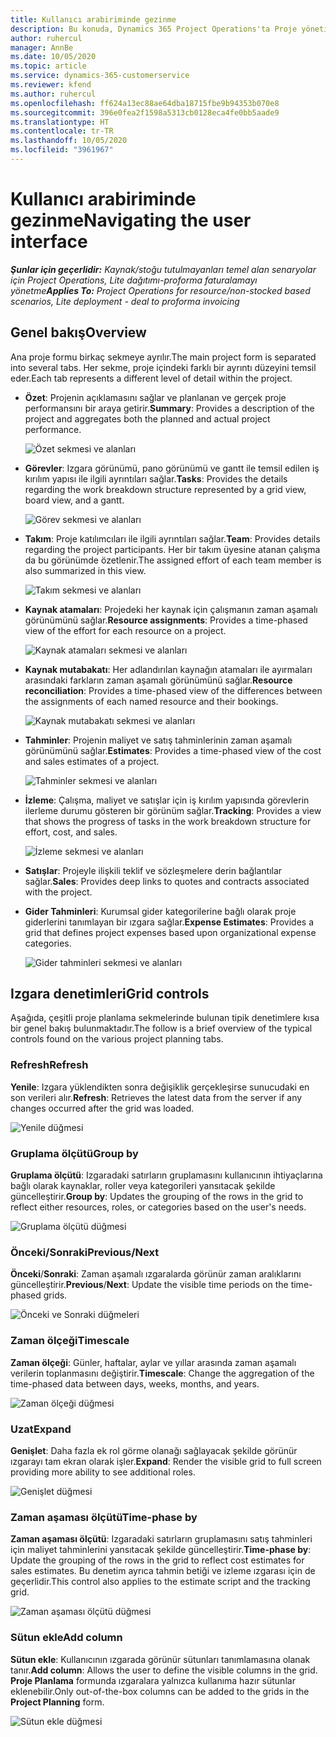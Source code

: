 ```yaml
---
title: Kullanıcı arabiriminde gezinme
description: Bu konuda, Dynamics 365 Project Operations'ta Proje yönetimi hakkında bilgiler sağlanmaktadır.
author: ruhercul
manager: AnnBe
ms.date: 10/05/2020
ms.topic: article
ms.service: dynamics-365-customerservice
ms.reviewer: kfend
ms.author: ruhercul
ms.openlocfilehash: ff624a13ec88ae64dba18715fbe9b94353b070e8
ms.sourcegitcommit: 396e0fea2f1598a5313cb0128eca4fe0bb5aade9
ms.translationtype: HT
ms.contentlocale: tr-TR
ms.lasthandoff: 10/05/2020
ms.locfileid: "3961967"
---
```

# <a name="navigating-the-user-interface"></a><span data-ttu-id="ad023-103">Kullanıcı arabiriminde gezinme</span><span class="sxs-lookup"><span data-stu-id="ad023-103">Navigating the user interface</span></span>

<span data-ttu-id="ad023-104">_**Şunlar için geçerlidir:** Kaynak/stoğu tutulmayanları temel alan senaryolar için Project Operations, Lite dağıtımı-proforma faturalamayı yönetme_</span><span class="sxs-lookup"><span data-stu-id="ad023-104">_**Applies To:** Project Operations for resource/non-stocked based scenarios, Lite deployment - deal to proforma invoicing_</span></span>

## <a name="overview"></a><span data-ttu-id="ad023-105">Genel bakış</span><span class="sxs-lookup"><span data-stu-id="ad023-105">Overview</span></span>

<span data-ttu-id="ad023-106">Ana proje formu birkaç sekmeye ayrılır.</span><span class="sxs-lookup"><span data-stu-id="ad023-106">The main project form is separated into several tabs.</span></span> <span data-ttu-id="ad023-107">Her sekme, proje içindeki farklı bir ayrıntı düzeyini temsil eder.</span><span class="sxs-lookup"><span data-stu-id="ad023-107">Each tab represents a different level of detail within the project.</span></span>

- <span data-ttu-id="ad023-108">**Özet**: Projenin açıklamasını sağlar ve planlanan ve gerçek proje performansını bir araya getirir.</span><span class="sxs-lookup"><span data-stu-id="ad023-108">**Summary**: Provides a description of the project and aggregates both the planned and actual project performance.</span></span>

    ![Özet sekmesi ve alanları](media/navigation7.png)

- <span data-ttu-id="ad023-110">**Görevler**: Izgara görünümü, pano görünümü ve gantt ile temsil edilen iş kırılım yapısı ile ilgili ayrıntıları sağlar.</span><span class="sxs-lookup"><span data-stu-id="ad023-110">**Tasks**: Provides the details regarding the work breakdown structure represented by a grid view, board view, and a gantt.</span></span>

    ![Görev sekmesi ve alanları](media/navigation8.png)

- <span data-ttu-id="ad023-112">**Takım**: Proje katılımcıları ile ilgili ayrıntıları sağlar.</span><span class="sxs-lookup"><span data-stu-id="ad023-112">**Team**: Provides details regarding the project participants.</span></span> <span data-ttu-id="ad023-113">Her bir takım üyesine atanan çalışma da bu görünümde özetlenir.</span><span class="sxs-lookup"><span data-stu-id="ad023-113">The assigned effort of each team member is also summarized in this view.</span></span>

    ![Takım sekmesi ve alanları](media/navigation9.png)

- <span data-ttu-id="ad023-115">**Kaynak atamaları**: Projedeki her kaynak için çalışmanın zaman aşamalı görünümünü sağlar.</span><span class="sxs-lookup"><span data-stu-id="ad023-115">**Resource assignments**: Provides a time-phased view of the effort for each resource on a project.</span></span>

    ![Kaynak atamaları sekmesi ve alanları](media/navigation10.png)

- <span data-ttu-id="ad023-117">**Kaynak mutabakatı**: Her adlandırılan kaynağın atamaları ile ayırmaları arasındaki farkların zaman aşamalı görünümünü sağlar.</span><span class="sxs-lookup"><span data-stu-id="ad023-117">**Resource reconciliation**: Provides a time-phased view of the differences between the assignments of each named resource and their bookings.</span></span>

    ![Kaynak mutabakatı sekmesi ve alanları](media/navigation11.png)

- <span data-ttu-id="ad023-119">**Tahminler**: Projenin maliyet ve satış tahminlerinin zaman aşamalı görünümünü sağlar.</span><span class="sxs-lookup"><span data-stu-id="ad023-119">**Estimates**: Provides a time-phased view of the cost and sales estimates of a project.</span></span>

    ![Tahminler sekmesi ve alanları](media/navigation12.png)

- <span data-ttu-id="ad023-121">**İzleme**: Çalışma, maliyet ve satışlar için iş kırılım yapısında görevlerin ilerleme durumu gösteren bir görünüm sağlar.</span><span class="sxs-lookup"><span data-stu-id="ad023-121">**Tracking**: Provides a view that shows the progress of tasks in the work breakdown structure for effort, cost, and sales.</span></span>

    ![İzleme sekmesi ve alanları](media/navigation13.png)

- <span data-ttu-id="ad023-123">**Satışlar**: Projeyle ilişkili teklif ve sözleşmelere derin bağlantılar sağlar.</span><span class="sxs-lookup"><span data-stu-id="ad023-123">**Sales**: Provides deep links to quotes and contracts associated with the project.</span></span>

- <span data-ttu-id="ad023-124">**Gider Tahminleri**: Kurumsal gider kategorilerine bağlı olarak proje giderlerini tanımlayan bir ızgara sağlar.</span><span class="sxs-lookup"><span data-stu-id="ad023-124">**Expense Estimates**: Provides a grid that defines project expenses based upon organizational expense categories.</span></span>

    ![Gider tahminleri sekmesi ve alanları](media/navigation14.png)

## <a name="grid-controls"></a><span data-ttu-id="ad023-126">Izgara denetimleri</span><span class="sxs-lookup"><span data-stu-id="ad023-126">Grid controls</span></span>

<span data-ttu-id="ad023-127">Aşağıda, çeşitli proje planlama sekmelerinde bulunan tipik denetimlere kısa bir genel bakış bulunmaktadır.</span><span class="sxs-lookup"><span data-stu-id="ad023-127">The follow is a brief overview of the typical controls found on the various project planning tabs.</span></span>

### <a name="refresh"></a><span data-ttu-id="ad023-128">Refresh</span><span class="sxs-lookup"><span data-stu-id="ad023-128">Refresh</span></span>

<span data-ttu-id="ad023-129">**Yenile**: Izgara yüklendikten sonra değişiklik gerçekleşirse sunucudaki en son verileri alır.</span><span class="sxs-lookup"><span data-stu-id="ad023-129">**Refresh**: Retrieves the latest data from the server if any changes occurred after the grid was loaded.</span></span>

![Yenile düğmesi](media/navigation7.png)

### <a name="group-by"></a><span data-ttu-id="ad023-131">Gruplama ölçütü</span><span class="sxs-lookup"><span data-stu-id="ad023-131">Group by</span></span>

<span data-ttu-id="ad023-132">**Gruplama ölçütü**: Izgaradaki satırların gruplamasını kullanıcının ihtiyaçlarına bağlı olarak kaynaklar, roller veya kategorileri yansıtacak şekilde güncelleştirir.</span><span class="sxs-lookup"><span data-stu-id="ad023-132">**Group by**: Updates the grouping of the rows in the grid to reflect either resources, roles, or categories based on the user's needs.</span></span>

![Gruplama ölçütü düğmesi](media/navigation6.png)

### <a name="previousnext"></a><span data-ttu-id="ad023-134">Önceki/Sonraki</span><span class="sxs-lookup"><span data-stu-id="ad023-134">Previous/Next</span></span>

<span data-ttu-id="ad023-135">**Önceki**/**Sonraki**: Zaman aşamalı ızgaralarda görünür zaman aralıklarını güncelleştirir.</span><span class="sxs-lookup"><span data-stu-id="ad023-135">**Previous**/**Next**: Update the visible time periods on the time-phased grids.</span></span>

![Önceki ve Sonraki düğmeleri](media/navigation2.png)

### <a name="timescale"></a><span data-ttu-id="ad023-137">Zaman ölçeği</span><span class="sxs-lookup"><span data-stu-id="ad023-137">Timescale</span></span>

<span data-ttu-id="ad023-138">**Zaman ölçeği**: Günler, haftalar, aylar ve yıllar arasında zaman aşamalı verilerin toplanmasını değiştirir.</span><span class="sxs-lookup"><span data-stu-id="ad023-138">**Timescale**: Change the aggregation of the time-phased data between days, weeks, months, and years.</span></span>

![Zaman ölçeği düğmesi](media/navigation3.png)

### <a name="expand"></a><span data-ttu-id="ad023-140">Uzat</span><span class="sxs-lookup"><span data-stu-id="ad023-140">Expand</span></span>

<span data-ttu-id="ad023-141">**Genişlet**: Daha fazla ek rol görme olanağı sağlayacak şekilde görünür ızgarayı tam ekran olarak işler.</span><span class="sxs-lookup"><span data-stu-id="ad023-141">**Expand**: Render the visible grid to full screen providing more ability to see additional roles.</span></span>

![Genişlet düğmesi](media/navigation4.png)

### <a name="time-phase-by"></a><span data-ttu-id="ad023-143">Zaman aşaması ölçütü</span><span class="sxs-lookup"><span data-stu-id="ad023-143">Time-phase by</span></span>

<span data-ttu-id="ad023-144">**Zaman aşaması ölçütü**: Izgaradaki satırların gruplamasını satış tahminleri için maliyet tahminlerini yansıtacak şekilde güncelleştirir.</span><span class="sxs-lookup"><span data-stu-id="ad023-144">**Time-phase by**: Update the grouping of the rows in the grid to reflect cost estimates for sales estimates.</span></span> <span data-ttu-id="ad023-145">Bu denetim ayrıca tahmin betiği ve izleme ızgarası için de geçerlidir.</span><span class="sxs-lookup"><span data-stu-id="ad023-145">This control also applies to the estimate script and the tracking grid.</span></span>

![Zaman aşaması ölçütü düğmesi](media/navigation0.png)

### <a name="add-column"></a><span data-ttu-id="ad023-147">Sütun ekle</span><span class="sxs-lookup"><span data-stu-id="ad023-147">Add column</span></span>

<span data-ttu-id="ad023-148">**Sütun ekle**: Kullanıcının ızgarada görünür sütunları tanımlamasına olanak tanır.</span><span class="sxs-lookup"><span data-stu-id="ad023-148">**Add column**: Allows the user to define the visible columns in the grid.</span></span> <span data-ttu-id="ad023-149">**Proje Planlama** formunda ızgaralara yalnızca kullanıma hazır sütunlar eklenebilir.</span><span class="sxs-lookup"><span data-stu-id="ad023-149">Only out-of-the-box columns can be added to the grids in the **Project Planning** form.</span></span>

![Sütun ekle düğmesi](media/navigation5.png)
